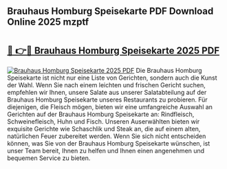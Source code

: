## Brauhaus Homburg Speisekarte PDF Download Online 2025 mzptf

# <h2><a href="http://gca0npu.nevu.top/?p=Brauhaus+Homburg+Speisekarte">🔗 👉🔴 Brauhaus Homburg Speisekarte 2025 PDF</a></h2>

[![Brauhaus Homburg Speisekarte 2025 PDF](https://i.imgur.com/dBaPXMq.png)](http://gca0npu.nevu.top/?p=Brauhaus+Homburg+Speisekarte)
Die Brauhaus Homburg Speisekarte ist nicht nur eine Liste von Gerichten, sondern auch die Kunst der Wahl. Wenn Sie nach einem leichten und frischen Gericht suchen, empfehlen wir Ihnen, unsere Salate aus unserer Salatabteilung auf der Brauhaus Homburg Speisekarte unseres Restaurants zu probieren. Für diejenigen, die Fleisch mögen, bieten wir eine umfangreiche Auswahl an Gerichten auf der Brauhaus Homburg Speisekarte an: Rindfleisch, Schweinefleisch, Huhn und Fisch. Unseren Auserwählten bieten wir exquisite Gerichte wie Schaschlik und Steak an, die auf einem alten, natürlichen Feuer zubereitet werden. Wenn Sie sich nicht entscheiden können, was Sie von der Brauhaus Homburg Speisekarte wünschen, ist unser Team bereit, Ihnen zu helfen und Ihnen einen angenehmen und bequemen Service zu bieten.
